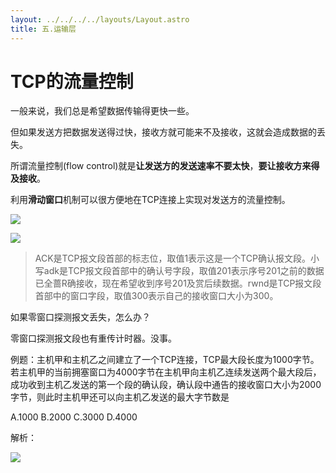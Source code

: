 ```yaml
---
layout: ../../../../layouts/Layout.astro
title: 五.运输层
---
```


# TCP的流量控制

一般来说，我们总是希望数据传输得更快一些。

但如果发送方把数据发送得过快，接收方就可能来不及接收，这就会造成数据的丢失。

所谓流量控制(flow control)就是**让发送方的发送速率不要太快**，**要让接收方来得及接收**。

利用**滑动窗口**机制可以很方便地在TCP连接上实现对发送方的流量控制。

![](https://img.0pt.icu/computernet/5-4/5-4-1.png)

![](https://img.0pt.icu/computernet/5-4/5-4-2.png)

> ACK是TCP报文段首部的标志位，取值1表示这是一个TCP确认报文段。小写adk是TCP报文段首部中的确认号字段，取值201表示序号201之前的数据已全蔷R确接收，现在希望收到序号201及赏后续数据。rwnd是TCP报文段首部中的窗口字段，取值300表示自己的接收窗口大小为300。

如果零窗口探测报文丢失，怎么办？

零窗口探测报文段也有重传计时器。没事。

例题：主机甲和主机乙之间建立了一个TCP连接，TCP最大段长度为1000字节。若主机甲的当前拥塞窗口为4000字节在主机甲向主机乙连续发送两个最大段后，成功收到主机乙发送的第一个段的确认段，确认段中通告的接收窗口大小为2000字节，则此时主机甲还可以向主机乙发送的最大字节数是

 A.1000    B.2000    C.3000    D.4000

解析：

![](https://img.0pt.icu/computernet/5-4/5-4-3.png)
